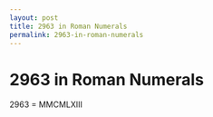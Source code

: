 ```yaml
---
layout: post
title: 2963 in Roman Numerals
permalink: 2963-in-roman-numerals
---
```


# 2963 in Roman Numerals

2963 = MMCMLXIII
